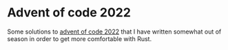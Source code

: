 # Advent of code 2022
Some solutions to [advent of code 2022](https://adventofcode.com/) that I have written somewhat out of season in order to get more comfortable with Rust. 
